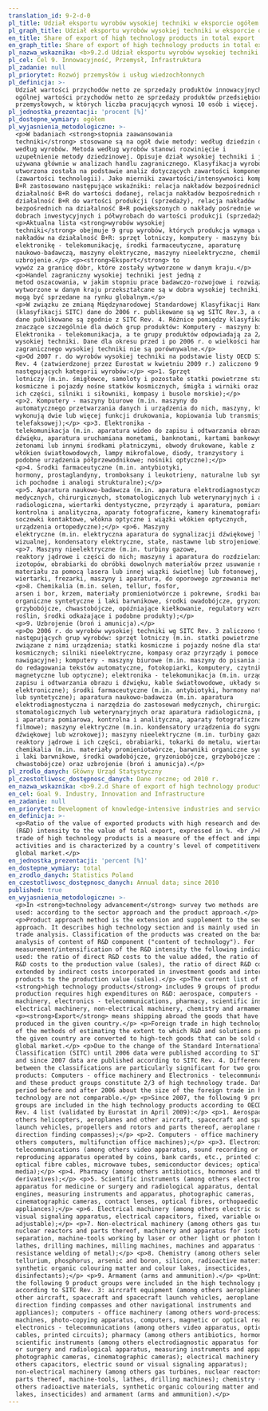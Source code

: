 ```yaml
---
translation_id: 9-2-d-0
pl_title: Udział eksportu wyrobów wysokiej techniki w eksporcie ogółem
pl_graph_title: Udział eksportu wyrobów wysokiej techniki w eksporcie ogółem
en_title: Share of export of high technology products in total export
en_graph_title: Share of export of high technology products in total export
pl_nazwa_wskaznika: <b>9.2.d Udział eksportu wyrobów wysokiej techniki w eksporcie ogółem</b>
pl_cel: Cel 9. Innowacyjność, Przemysł, Infrastruktura
pl_zadanie: null
pl_priorytet: Rozwój przemysłów i usług wiedzochłonnych
pl_definicja: >-
  Udział wartości przychodów netto ze sprzedaży produktów innowacyjnych w
  ogólnej wartości przychodów netto ze sprzedaży produktów przedsiębiorstw
  przemysłowych, w których liczba pracujących wynosi 10 osób i więcej.
pl_jednostka_prezentacji: 'procent [%]'
pl_dostepne_wymiary: ogółem
pl_wyjasnienia_metodologiczne: >-
  <p>W badaniach <strong>stopnia zaawansowania
  techniki</strong> stosowane są na ogół dwie metody: według dziedzin oraz
  według wyrobów. Metoda według wyrobów stanowi rozwinięcie i
  uzupełnienie metody dziedzinowej. Opisuje dział wysokiej techniki i jest
  używana głównie w analizach handlu zagranicznego. Klasyfikacja wyrobó;w
  utworzona została na podstawie analiz dotyczących zawartości komponentu B+R
  (zawartości technologii). Jako mierniki zawartości/intensywności komponentu
  B+R zastosowano następujące wskaźniki: relacja nakładów bezpośrednich na
  działalność B+R do wartości dodanej, relacja nakładów bezpośrednich na
  działalność B+R do wartości produkcji (sprzedaży), relacja nakładów
  bezpośrednich na działalność B+R powiększonych o nakłady pośrednie wcielone w
  dobrach inwestycyjnych i półwyrobach do wartości produkcji (sprzedaży).</p>
  <p>Aktualna lista <strong>wyrobów wysokiej
  techniki</strong> obejmuje 9 grup wyrobów, których produkcja wymaga wysokich
  nakładów na działalność B+R: sprzęt lotniczy, komputery - maszyny biurowe,
  elektronikę - telekomunikację, środki farmaceutyczne, aparaturę
  naukowo-badawczą, maszyny elektryczne, maszyny nieelektryczne, chemikalia oraz
  uzbrojenie.</p> <p><strong>Eksport</strong> to
  wywóz za granicę dóbr, które zostały wytworzone w danym kraju.</p>
  <p>Handel zagraniczny wysokiej techniki jest jedną z
  metod oszacowania, w jakim stopniu prace badawczo-rozwojowe i rozwiązania
  wytworzone w danym kraju przekształcane są w dobra wysokiej techniki, które
  mogą być sprzedane na rynku globalnym.</p>
  <p>W związku ze zmianą Międzynarodowej Standardowej Klasyfikacji Handlu
  (klasyfikacji SITC) dane do 2006 r. publikowane są wg SITC Rev.3, a od 2007 r.
  dane publikowane są zgodnie z SITC Rev. 4. Różnice pomiędzy klasyfikacjami są
  znaczące szczególnie dla dwóch grup produktów: Komputery - maszyny biurowe i
  Elektronika - telekomunikacja, a te grupy produktów odpowiadają za 2/3 handlu
  wysokiej techniki. Dane dla okresu przed i po 2006 r. o wielkości handlu
  zagranicznego wysokiej techniki nie są porównywalne.</p>
  <p>Od 2007 r. do wyrobów wysokiej techniki na podstawie listy OECD SITC
  Rev. 4 (zatwierdzonej przez Eurostat w kwietniu 2009 r.) zaliczono 9
  następujących kategorii wyrobów:</p> <p>1. Sprzęt
  lotniczy (m.in. śmigłowce, samoloty i pozostałe statki powietrzne statki
  kosmiczne i pojazdy nośne statków kosmicznych, śmigła i wirniki oraz
  ich części, silniki i siłowniki, kompasy i busole morskie);</p>
  <p>2. Komputery - maszyny biurowe (m.in. maszyny do
  automatycznego przetwarzania danych i urządzenia do nich, maszyny, które
  wykonują dwie lub więcej funkcji drukowania, kopiowania lub transmisji
  telefaksowej);</p> <p>3. Elektronika -
  telekomunikacja (m.in. aparatura wideo do zapisu i odtwarzania obrazu i
  dźwięku, aparatura uruchamiana monetami, banknotami, kartami bankowymi,
  żetonami lub innymi środkami płatniczymi, obwody drukowane, kable z
  włókien światłowodowych, lampy mikrofalowe, diody, tranzystory i
  podobne urządzenia półprzewodnikowe; nośniki optyczne);</p>
  <p>4. Środki farmaceutyczne (m.in. antybiotyki,
  hormony, prostaglandyny, tromboksany i leukotrieny, naturalne lub syntetyczne;
  ich pochodne i analogi strukturalne);</p>
  <p>5. Aparatura naukowo-badawcza (m.in. aparatura elektrodiagnostyczna do zastosowań
  medycznych, chirurgicznych, stomatologicznych lub weterynaryjnych i aparatura
  radiologiczna, wiertarki dentystyczne, przyrządy i aparatura, pomiarowa,
  kontrolna i analityczna, aparaty fotograficzne, kamery kinematograficzne,
  soczewki kontaktowe, włókna optyczne i wiązki włókien optycznych,
  urządzenia ortopedyczne);</p> <p>6. Maszyny
  elektryczne (m.in. elektryczna aparatura do sygnalizacji dźwiękowej lub
  wizualnej, kondensatory elektryczne, stałe, nastawne lub strojeniowe);</p>
  <p>7. Maszyny nieelektryczne (m.in. turbiny gazowe,
  reaktory jądrowe i części do nich; maszyny i aparatura do rozdzielania
  izotopów, obrabiarki do obróbki dowolnych materiałów przez usuwanie nadmiaru
  materiału za pomocą lasera lub innej wiązki świetlnej lub fotonowej, tokarki,
  wiertarki, frezarki, maszyny i aparatura, do oporowego zgrzewania metali);</p>
  <p>8. Chemikalia (m.in. selen, tellur, fosfor,
  arsen i bor, krzem, materiały promieniotwórcze i pokrewne, środki barwiące
  organiczne syntetyczne i laki barwnikowe, środki owadobójcze, gryzoniobójcze,
  grzybobójcze, chwastobójcze, opóźniające kiełkowanie, regulatory wzrostu
  roślin, środki odkażające i podobne produkty);</p>
  <p>9. Uzbrojenie (broń i amunicja).</p>
  <p>Do 2006 r. do wyrobów wysokiej techniki wg SITC Rev. 3 zaliczono 9
  następujących grup wyrobów: sprzęt lotniczy (m.in. statki powietrzne i
  związane z nimi urządzenia; statki kosmiczne i pojazdy nośne dla statków
  kosmicznych; silniki nieelektryczne, kompasy oraz przyrządy i pomoce
  nawigacyjne); komputery - maszyny biurowe (m.in. maszyny do pisania i maszyny
  do redagowania tekstów automatyczne, fotokopiarki, komputery, czytniki
  magnetyczne lub optyczne); elektronika - telekomunikacja (m.in. urządzenia do
  zapisu i odtwarzania obrazu i dźwięku, kable światłowodowe, układy scalone
  elektroniczne); środki farmaceutyczne (m.in. antybiotyki, hormony naturalne
  lub syntetyczne); aparatura naukowo-badawcza (m.in. aparatura
  elektrodiagnostyczna i narzędzia do zastosowań medycznych, chirurgicznych,
  stomatologicznych lub weterynaryjnych oraz aparatura radiologiczna, przyrządy
  i aparatura pomiarowa, kontrolna i analityczna, aparaty fotograficzne i kamery
  filmowe); maszyny elektryczne (m.in. kondensatory urządzenia do sygnalizacji
  dźwiękowej lub wzrokowej); maszyny nieelektryczne (m.in. turbiny gazowe,
  reaktory jądrowe i ich części, obrabiarki, tokarki do metalu, wiertarki);
  chemikalia (m.in. materiały promieniotwórcze, barwniki organiczne syntetyczne
  i laki barwnikowe, środki owadobójcze, gryzoniobójcze, grzybobójcze i
  chwastobójcze) oraz uzbrojenie (broń i amunicja).</p>
pl_zrodlo_danych: Główny Urząd Statystyczny
pl_czestotliwosc_dostępnosc_danych: Dane roczne; od 2010 r.
en_nazwa_wskaznika: <b>9.2.d Share of export of high technology products in total export</b>
en_cel: Goal 9. Industry, Innovation and Infrastructure
en_zadanie: null
en_priorytet: Development of knowledge-intensive industries and services
en_definicja: >-
  <p>Ratio of the value of exported products with high research and development
  (R&D) intensity to the value of total export, expressed in %. <br />Foreign
  trade of high technology products is a measure of the effect and impact of R&D
  activities and is characterized by a country's level of competitiveness in the
  global market.</p>
en_jednostka_prezentacji: 'percent [%]'
en_dostepne_wymiary: total
en_zrodlo_danych: Statistics Poland
en_czestotliwosc_dostępnosc_danych: Annual data; since 2010
published: true
en_wyjasnienia_metodologiczne: >-
  <p>In <strong>technology advancement</strong> survey two methods are usually
  used: according to the sector approach and the product approach.</p>
  <p>Product approach method is the extension and supplement to the sector
  approach. It describes high technology section and is mainly used in foreign
  trade analysis. Classification of the products was created on the basis of the
  analysis of content of R&D component ("content of technology"). For
  measurement/intensification of the R&D intensity the following indicators are
  used: the ratio of direct R&D costs to the value added, the ratio of direct
  R&D costs to the production value (sales), the ratio of direct R&D costs
  extended by indirect costs incorporated in investment goods and intermediate
  products to the production value (sales).</p> <p>The current list of
  <strong>high technology products</strong> includes 9 groups of products whose
  production requires high expenditures on R&D: aerospace, computers - office
  machinery, electronics - telecommunications, pharmacy, scientific instruments,
  electrical machinery, non-electrical machinery, chemistry and armament.</p>
  <p><strong>Export</strong> means shipping abroad the goods that have been
  produced in the given country.</p> <p>Foreign trade in high technology is one
  of the methods of estimating the extent to which R&D and solutions produced in
  the given country are converted to high-tech goods that can be sold on the
  global market.</p> <p>Due to the change of the Standard International Trade
  Classification (SITC) until 2006 data were published according to SITC Rev.3,
  and since 2007 data are published according to SITC Rev. 4. Differences
  between the classifications are particularly significant for two groups of
  products: Computers - office machinery and Electronics - telecommunications
  and these product groups constitute 2/3 of high technology trade. Data for the
  period before and after 2006 about the size of the foreign trade in high
  technology are not comparable.</p> <p>Since 2007, the following 9 product
  groups are included in the high technology products according to OECD SITC
  Rev. 4 list (validated by Eurostat in April 2009):</p> <p>1. Aerospace (among
  others helicopters, aeroplanes and other aircraft, spacecraft and spacecraft
  launch vehicles, propellers and rotors and parts thereof, aeroplane motors,
  direction finding compasses);</p> <p>2. Computers - office machinery (among
  others computers, multifunction office machines);</p> <p>3. Electronics -
  telecommunications (among others video apparatus, sound recording or
  reproducing apparatus operated by coins, bank cards, etc., printed circuits,
  optical fibre cables, microwave tubes, semiconductor devices; optical
  media);</p> <p>4. Pharmacy (among others antibiotics, hormones and their
  derivatives);</p> <p>5. Scientific instruments (among others electrodiagnostic
  apparatus for medicine or surgery and radiological apparatus, dental drill
  engines, measuring instruments and apparatus, photographic cameras,
  cinematographic cameras, contact lenses, optical fibres, orthopaedic
  appliances);</p> <p>6. Electrical machinery (among others electric sound or
  visual signaling apparatus, electrical capacitors, fixed, variable or
  adjustable);</p> <p>7. Non-electrical machinery (among others gas turbines,
  nuclear reactors and parts thereof, machinery and apparatus for isotopic
  separation, machine-tools working by laser or other light or photon beam,
  lathes, drilling machines, milling machines, machines and apparatus for
  resistance welding of metal);</p> <p>8. Chemistry (among others selenium,
  tellurium, phosphorus, arsenic and boron, silicon, radioactive materials,
  synthetic organic colouring matter and colour lakes, insecticides,
  disinfectants);</p> <p>9. Armament (arms and ammunition).</p> <p>Until 2006,
  the following 9 product groups were included in the high technology products
  according to SITC Rev. 3: aircraft equipment (among others aeroplanes and
  other aircraft, spacecraft and spacecraft launch vehicles, aeroplane motors,
  direction finding compasses and other navigational instruments and
  appliances); computers - office machinery (among others word-processing
  machines, photo-copying apparatus, computers, magnetic or optical reader);
  electronics - telecommunications (among others video apparatus, optical fibre
  cables, printed circuits); pharmacy (among others antibiotics, hormones);
  scientific instruments (among others electrodiagnostic apparatus for medicine
  or surgery and radiological apparatus, measuring instruments and apparatus,
  photographic cameras, cinematographic cameras); electrical machinery (among
  others capacitors, electric sound or visual signaling apparatus);
  non-electrical machinery (among others gas turbines, nuclear reactors and
  parts thereof, machine-tools, lathes, drilling machines); chemistry (among
  others radioactive materials, synthetic organic colouring matter and colour
  lakes, insecticides) and armament (arms and ammunition).</p>
---
```

